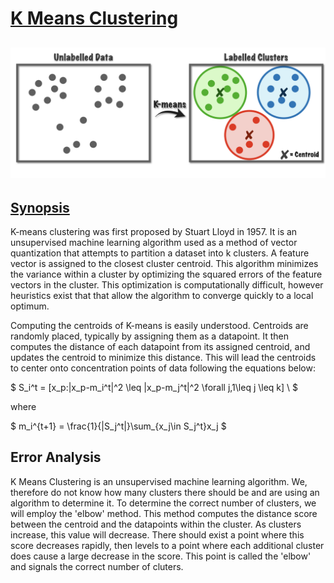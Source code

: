 # [K Means Clustering](https://scikit-learn.org/stable/modules/generated/sklearn.cluster.KMeans.html)

![KMC](KMC.jpg)
---

## [Synopsis](https://en.wikipedia.org/wiki/K-means_clustering)
K-means clustering was first proposed by Stuart Lloyd in 1957. It is an unsupervised machine learning algorithm used as a method of vector quantization that attempts to partition a dataset into k clusters. A feature vector is assigned to the closest cluster centroid. This algorithm minimizes the variance within a cluster by optimizing the squared errors of the feature vectors in the cluster. This optimization is computationally difficult, however heuristics exist that that allow the algorithm to converge quickly to a local optimum. 

Computing the centroids of K-means is easily understood. Centroids are randomly placed, typically by assigning them as a datapoint. It then computes the distance of each datapoint from its assigned centroid, and updates the centroid to minimize this distance. This will lead the centroids to center onto concentration points of data following the equations below:

$
S_i^t = [x_p:\|x_p-m_i^t\|^2 \leq \|x_p-m_j^t\|^2 \forall j,1\leq j \leq k] \\
$

where

$
m_i^{t+1} = \frac{1}{|S_j^t|}\sum_{x_j\in S_j^t}x_j
$

## Error Analysis
K Means Clustering is an unsupervised machine learning algorithm. We, therefore do not know how many clusters there should be and are using an algorithm to determine it. To determine the correct number of clusters, we will employ the 'elbow' method. This method computes the distance score between the centroid and the datapoints within the cluster. As clusters increase, this value will decrease. There should exist a point where this score decreases rapidly, then levels to a point where each additional cluster does cause a large decrease in the score. This point is called the 'elbow' and signals the correct number of cluters. 
